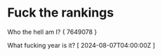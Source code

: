 # Fuck the rankings

Who the hell am I?
{ 7649078 }

What fucking year is it?
[ 2024-08-07T04:00:00Z ]

